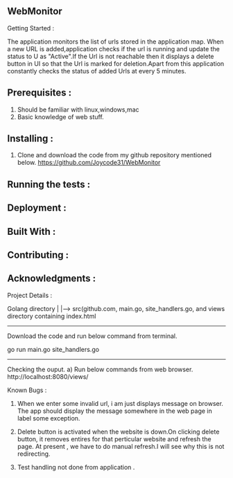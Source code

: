 
WebMonitor
-------------------------------------------------------------------------------

Getting Started :

The application monitors the list of urls stored in the application map.
When a new URL is added,application checks if the url is running and update
the status to U as "Active".If the Url is not reachable then it displays a
delete button in UI so that the Url is marked for deletion.Apart from this
application constantly checks the status of added Urls at every 5 minutes.

Prerequisites :
-------------------------------------------------------------------------------
1) Should be familiar with linux,windows,mac
2) Basic knowledge of web stuff.

Installing : 
-------------------------------------------------------------------------------
1) Clone and download the code from my github repository mentioned below.
https://github.com/Joycode31/WebMonitor

Running the tests :
--------------------------------------------------------------------------------


Deployment : 
-------------------------------------------------------------------------------

Built With :
-------------------------------------------------------------------------------

Contributing :
-------------------------------------------------------------------------------

Acknowledgments :
-------------------------------------------------------------------------------



Project Details :

Golang directory 	|
					|--> src(github.com, main.go, site_handlers.go, and views directory containing index.html

---------------------------------------------------
Download the code and run below command from terminal.

go run main.go site_handlers.go 


----------------------------------------------------
Checking the ouput.
a) Run below commands from web browser.
http://localhost:8080/views/

Known Bugs :

1) When we enter some invalid url, i am just displays message on browser.
The app should display the message somewhere in the web page in label some exception.

2) Delete button is activated when the website is down.On clicking delete button, 
it removes entires for that perticular website and refresh the page.
At present , we have to do manual refresh.I will see why this is not redirecting.

3) Test handling not done from application .

